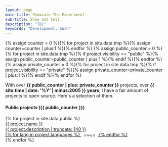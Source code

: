 ```yaml
---
layout: page
main-title: Showcase The Experiment
sub-title: Show and tell
description: "TBC"
keywords: "Development, Sush"
---
```


{% assign counter = 0 %}{% for project in site.data.tmp %}{% assign counter=counter | plus:1 %}{% endfor %}
{% assign public_counter = 0 %}{% for project in site.data.tmp %}{% if project.visibility == "public" %}{% assign public_counter=public_counter | plus:1 %}{% endif %}{% endfor %}
{% assign private_counter = 0 %}{% for project in site.data.tmp %}{% if project.visibility == "private" %}{% assign private_counter=private_counter | plus:1 %}{% endif %}{% endfor %}

With over **{{ public_counter | plus: private_counter }}** projects, over **{{ site.time | date: '%Y' | minus:2005 }} years**, I have a fair amount of projects to open source. Here's a selection of them.

#### Public projects ({{ public_counter }})

<div class="boxes flex">
	{% for project in site.data.public %}
	<a href="{{ project.web_url }}" class="box" target="_blank">
		<div class="flex">
			<div class="p-main">
				<div class="p-box">{{ project.name }}</div>
				<div class="p-desc">{{ project.description | truncate: 140 }}</div>
				{% for lang in project.languages %}
					<span class="{{ lang | downcase }}" style="border-radius:1em;display:inline-block;padding:0 8px;font-size:.6em">{{ lang }}</span>
				{% endfor %}
			</div>
		</div>
	</a>
	{% endfor %}
</div>
